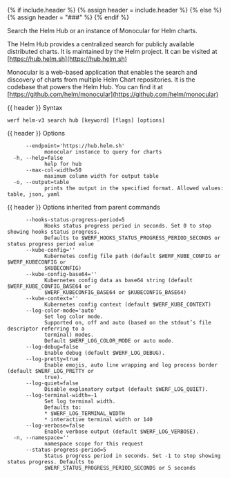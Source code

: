 {% if include.header %}
{% assign header = include.header %}
{% else %}
{% assign header = "###" %}
{% endif %}

Search the Helm Hub or an instance of Monocular for Helm charts.

The Helm Hub provides a centralized search for publicly available distributed
charts. It is maintained by the Helm project. It can be visited at
[https://hub.helm.sh](https://hub.helm.sh)

Monocular is a web-based application that enables the search and discovery of
charts from multiple Helm Chart repositories. It is the codebase that powers the
Helm Hub. You can find it at [https://github.com/helm/monocular](https://github.com/helm/monocular)


{{ header }} Syntax

```shell
werf helm-v3 search hub [keyword] [flags] [options]
```

{{ header }} Options

```shell
      --endpoint='https://hub.helm.sh'
            monocular instance to query for charts
  -h, --help=false
            help for hub
      --max-col-width=50
            maximum column width for output table
  -o, --output=table
            prints the output in the specified format. Allowed values: table, json, yaml
```

{{ header }} Options inherited from parent commands

```shell
      --hooks-status-progress-period=5
            Hooks status progress period in seconds. Set 0 to stop showing hooks status progress.   
            Defaults to $WERF_HOOKS_STATUS_PROGRESS_PERIOD_SECONDS or status progress period value
      --kube-config=''
            Kubernetes config file path (default $WERF_KUBE_CONFIG or $WERF_KUBECONFIG or           
            $KUBECONFIG)
      --kube-config-base64=''
            Kubernetes config data as base64 string (default $WERF_KUBE_CONFIG_BASE64 or            
            $WERF_KUBECONFIG_BASE64 or $KUBECONFIG_BASE64)
      --kube-context=''
            Kubernetes config context (default $WERF_KUBE_CONTEXT)
      --log-color-mode='auto'
            Set log color mode.
            Supported on, off and auto (based on the stdout’s file descriptor referring to a        
            terminal) modes.
            Default $WERF_LOG_COLOR_MODE or auto mode.
      --log-debug=false
            Enable debug (default $WERF_LOG_DEBUG).
      --log-pretty=true
            Enable emojis, auto line wrapping and log process border (default $WERF_LOG_PRETTY or   
            true).
      --log-quiet=false
            Disable explanatory output (default $WERF_LOG_QUIET).
      --log-terminal-width=-1
            Set log terminal width.
            Defaults to:
            * $WERF_LOG_TERMINAL_WIDTH
            * interactive terminal width or 140
      --log-verbose=false
            Enable verbose output (default $WERF_LOG_VERBOSE).
  -n, --namespace=''
            namespace scope for this request
      --status-progress-period=5
            Status progress period in seconds. Set -1 to stop showing status progress. Defaults to  
            $WERF_STATUS_PROGRESS_PERIOD_SECONDS or 5 seconds
```

